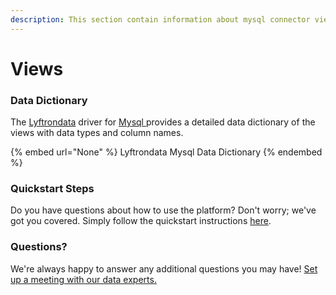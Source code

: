 ```yaml
---
description: This section contain information about mysql connector views information
---
```


# Views

### Data Dictionary

The [Lyftrondata](https://www.lyftrondata.com/) driver for [Mysql](None/)[ ](https://www.lyftrondata.com/integration/mysql/)provides a detailed data dictionary of the views with data types and column names.

{% embed url="None" %}
Lyftrondata Mysql Data Dictionary
{% endembed %}

### Quickstart Steps

Do you have questions about how to use the platform? Don't worry; we've got you covered. Simply follow the quickstart instructions [here](../README.md).

### Questions? <a href="#questions" id="questions"></a>

We're always happy to answer any additional questions you may have! [Set up a meeting with our data experts.](https://www.lyftrondata.com/book-a-meeting/)


